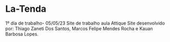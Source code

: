 # La-Tenda
1º dia de trabalho- 05/05/23
Site de trabalho aula Attique
Site desenvolvido por: Thiago Zaneti Dos Santos, Marcos Felipe Mendes Rocha e Kauan Barbosa Lopes.
